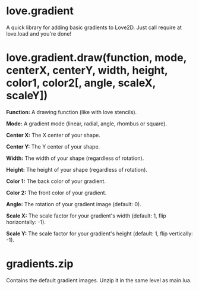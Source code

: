 love.gradient
=============

A quick library for adding basic gradients to Love2D. Just call require at love.load and you're done!

love.gradient.draw(function, mode, centerX, centerY, width, height, color1, color2[, angle, scaleX, scaleY])
============================================================================================================

**Function:**
A drawing function (like with love stencils).

**Mode:**
A gradient mode (linear, radial, angle, rhombus or square).

**Center X:**
The X center of your shape.

**Center Y:**
The Y center of your shape.

**Width:**
The width of your shape (regardless of rotation).

**Height:**
The height of your shape (regardless of rotation).

**Color 1:**
The back color of your gradient.

**Color 2:**
The front color of your gradient.

**Angle:**
The rotation of your gradient image (default: 0).

**Scale X:**
The scale factor for your gradient's width (default: 1, flip horizontally: -1).

**Scale Y:**
The scale factor for your gradient's height (default: 1, flip vertically: -1).

gradients.zip
=============

Contains the default gradient images. Unzip it in the same level as main.lua.
